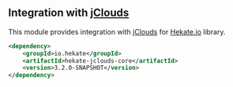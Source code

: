 ## Integration with [jClouds](http://jclouds.apache.org/)

This module provides integration with [jClouds](http://jclouds.apache.org/)
for [Hekate.io](https://github.com/hekate-io/hekate) library.
 
 ```xml
 <dependency>
     <groupId>io.hekate</groupId>
     <artifactId>hekate-jclouds-core</artifactId>
     <version>3.2.0-SNAPSHOT</version>
 </dependency>
 ```
